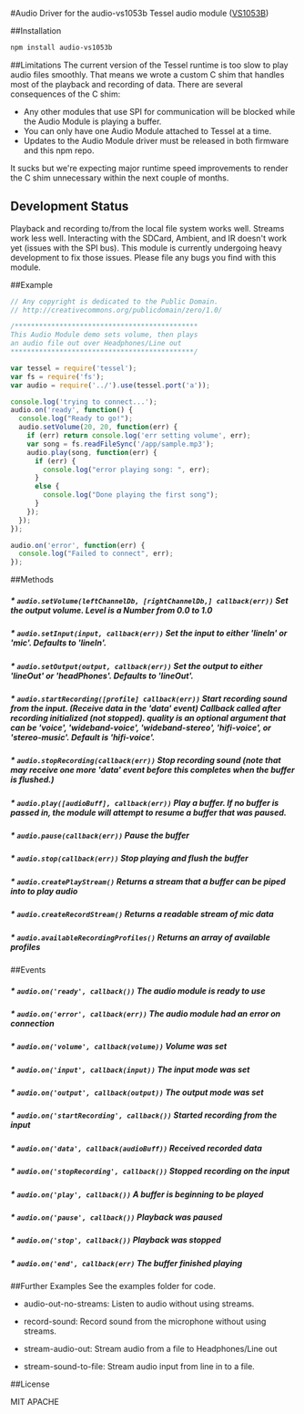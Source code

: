 #Audio
Driver for the audio-vs1053b Tessel audio module ([VS1053B](https://www.google.com/url?sa=t&rct=j&q=&esrc=s&source=web&cd=2&cad=rja&uact=8&ved=0CC8QFjAB&url=http%3A%2F%2Fwww.vlsi.fi%2Ffileadmin%2Fdatasheets%2Fvlsi%2Fvs1053.pdf&ei=YXiFU4LrE8P3oATVwICADA&usg=AFQjCNF4G61PCB76XncJH2V8x9NE18ycqg&bvm=bv.67720277,d.cGU))

##Installation
```sh
npm install audio-vs1053b
```

##Limitations
The current version of the Tessel runtime is too slow to play audio files smoothly. That means we wrote a custom C shim that handles most of the playback and recording of data. There are several consequences of the C shim:

* Any other modules that use SPI for communication will be blocked while the Audio Module is playing a buffer.
* You can only have one Audio Module attached to Tessel at a time.
* Updates to the Audio Module driver must be released in both firmware and this npm repo.

It sucks but we're expecting major runtime speed improvements to render the C shim unnecessary within the next couple of months.

## Development Status
Playback and recording to/from the local file system works well. Streams work less well. Interacting with the SDCard, Ambient, and IR doesn't work yet (issues with the SPI bus). This module is currently undergoing heavy development to fix those issues. Please file any bugs you find with this module.


##Example
```.js
// Any copyright is dedicated to the Public Domain.
// http://creativecommons.org/publicdomain/zero/1.0/

/*********************************************
This Audio Module demo sets volume, then plays
an audio file out over Headphones/Line out
*********************************************/

var tessel = require('tessel');
var fs = require('fs');
var audio = require('../').use(tessel.port('a'));

console.log('trying to connect...');
audio.on('ready', function() {
  console.log("Ready to go!");
  audio.setVolume(20, 20, function(err) {
    if (err) return console.log('err setting volume', err);
    var song = fs.readFileSync('/app/sample.mp3');
    audio.play(song, function(err) {
      if (err) {
        console.log("error playing song: ", err);
      }
      else {
        console.log("Done playing the first song");
      }
    });
  });
});

audio.on('error', function(err) {
  console.log("Failed to connect", err);
});
```

##Methods

##### * `audio.setVolume(leftChannelDb, [rightChannelDb,] callback(err))` Set the output volume. Level is a Number from 0.0 to 1.0

##### * `audio.setInput(input, callback(err))` Set the input to either 'lineIn' or 'mic'. Defaults to 'lineIn'.

##### * `audio.setOutput(output, callback(err))` Set the output to either 'lineOut' or 'headPhones'. Defaults to 'lineOut'.

##### * `audio.startRecording([profile] callback(err))` Start recording sound from the input. (Receive data in the 'data' event) Callback called after recording initialized (not stopped). quality is an optional argument that can be 'voice', 'wideband-voice', 'wideband-stereo', 'hifi-voice', or 'stereo-music'. Default is 'hifi-voice'.

##### * `audio.stopRecording(callback(err))` Stop recording sound (note that may receive one more 'data' event before this completes when the buffer is flushed.)

##### * `audio.play([audioBuff], callback(err))` Play a buffer. If no buffer is passed in, the module will attempt to resume a buffer that was paused.

##### * `audio.pause(callback(err))` Pause the buffer

##### * `audio.stop(callback(err))` Stop playing and flush the buffer

##### * `audio.createPlayStream()` Returns a stream that a buffer can be piped into to play audio

##### * `audio.createRecordStream()` Returns a readable stream of mic data

##### * `audio.availableRecordingProfiles()` Returns an array of available profiles


##Events

##### * `audio.on('ready', callback())` The audio module is ready to use

##### * `audio.on('error', callback(err))` The audio module had an error on connection

##### * `audio.on('volume', callback(volume))` Volume was set

##### * `audio.on('input', callback(input))` The input mode was set

##### * `audio.on('output', callback(output))` The output mode was set

##### * `audio.on('startRecording', callback())` Started recording from the input

##### * `audio.on('data', callback(audioBuff))` Received recorded data

##### * `audio.on('stopRecording', callback())` Stopped recording on the input

##### * `audio.on('play', callback())` A buffer is beginning to be played

##### * `audio.on('pause', callback())` Playback was paused

##### * `audio.on('stop', callback())` Playback was stopped

##### * `audio.on('end', callback(err)` The buffer finished playing


##Further Examples
See the examples folder for code.

* audio-out-no-streams: Listen to audio without using streams.

* record-sound: Record sound from the microphone without using streams.

* stream-audio-out: Stream audio from a file to Headphones/Line out

* stream-sound-to-file: Stream audio input from line in to a file.


##License

MIT
APACHE
